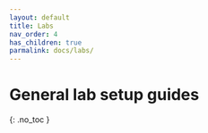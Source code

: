 ```yaml
---
layout: default
title: Labs
nav_order: 4
has_children: true
parmalink: docs/labs/
---
```


# General lab setup guides
{: .no_toc }


